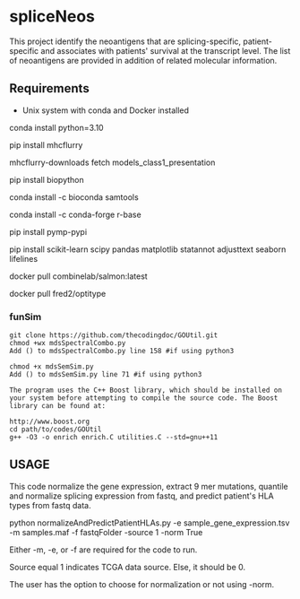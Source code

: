# spliceNeos
This project identify the neoantigens that are splicing-specific, patient-specific and associates with patients' survival at the transcript level. The list of neoantigens are provided in addition of related molecular information. 

## Requirements
* Unix system with conda and Docker installed

conda install python=3.10

pip install mhcflurry

mhcflurry-downloads fetch models_class1_presentation

pip install biopython

conda install -c bioconda samtools

conda install -c conda-forge r-base

pip install pymp-pypi

pip install scikit-learn scipy pandas matplotlib statannot adjusttext seaborn lifelines

docker pull combinelab/salmon:latest

docker pull fred2/optitype

### funSim
```
git clone https://github.com/thecodingdoc/GOUtil.git
chmod +wx mdsSpectralCombo.py
Add () to mdsSpectralCombo.py line 158 #if using python3

chmod +x mdsSemSim.py
Add () to mdsSemSim.py line 71 #if using python3

The program uses the C++ Boost library, which should be installed on your system before attempting to compile the source code. The Boost library can be found at:

http://www.boost.org
cd path/to/codes/GOUtil
g++ -O3 -o enrich enrich.C utilities.C --std=gnu++11
```

## USAGE
This code normalize the gene expression, extract 9 mer mutations, quantile and normalize splicing expression from fastq, and predict patient's HLA types from fastq data.

python normalizeAndPredictPatientHLAs.py -e sample_gene_expression.tsv -m samples.maf -f fastqFolder -source 1 -norm True

Either -m, -e, or -f are required for the code to run. 

Source equal 1 indicates TCGA data source. Else, it should be 0. 

The user has the option to choose for normalization or not using -norm.
